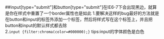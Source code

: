 ##input[type="submit"]和button[type="submit"]在IE6-7下会出现黑边，就算是你在样式中重置了一个border属性也是如此
1.要解决这样的bug最好的方法就是在button和input的标签外添加一个标签，然后将样式写在这个标签上，并且把button和input的默认样式都去除  
2.<code>input {filter:chroma(color=#000000);}</code>  tips:input的字体颜色是白色
